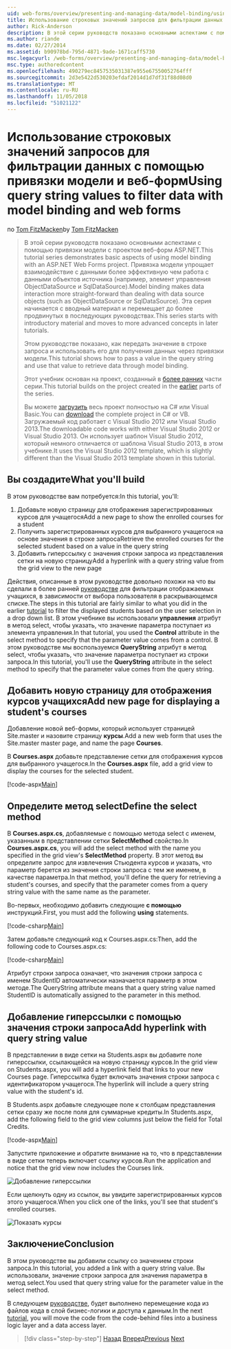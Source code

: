 ```yaml
---
uid: web-forms/overview/presenting-and-managing-data/model-binding/using-query-string-values-to-retrieve-data
title: Использование строковых значений запросов для фильтрации данных с помощью привязки модели и веб-формы | Документация Майкрософт
author: Rick-Anderson
description: В этой серии руководств показано основными аспектами с помощью привязки модели с проектом веб-форм ASP.NET. Привязка модели позволяет взаимодействие с данными более прямой-...
ms.author: riande
ms.date: 02/27/2014
ms.assetid: b90978bd-795d-4871-9ade-1671caff5730
msc.legacyurl: /web-forms/overview/presenting-and-managing-data/model-binding/using-query-string-values-to-retrieve-data
msc.type: authoredcontent
ms.openlocfilehash: 490279ec8457535031387e955e67550052764fff
ms.sourcegitcommit: 2d3e5422d530203efdaf2014d1d7df31f88d08d0
ms.translationtype: MT
ms.contentlocale: ru-RU
ms.lasthandoff: 11/05/2018
ms.locfileid: "51021122"
---
```

<a name="using-query-string-values-to-filter-data-with-model-binding-and-web-forms"></a><span data-ttu-id="1f8f2-104">Использование строковых значений запросов для фильтрации данных с помощью привязки модели и веб-форм</span><span class="sxs-lookup"><span data-stu-id="1f8f2-104">Using query string values to filter data with model binding and web forms</span></span>
====================
<span data-ttu-id="1f8f2-105">по [Tom FitzMacken](https://github.com/tfitzmac)</span><span class="sxs-lookup"><span data-stu-id="1f8f2-105">by [Tom FitzMacken](https://github.com/tfitzmac)</span></span>

> <span data-ttu-id="1f8f2-106">В этой серии руководств показано основными аспектами с помощью привязки модели с проектом веб-форм ASP.NET.</span><span class="sxs-lookup"><span data-stu-id="1f8f2-106">This tutorial series demonstrates basic aspects of using model binding with an ASP.NET Web Forms project.</span></span> <span data-ttu-id="1f8f2-107">Привязка модели упрощает взаимодействие с данными более эффективную чем работа с данными объектов источника (например, элемент управления ObjectDataSource и SqlDataSource).</span><span class="sxs-lookup"><span data-stu-id="1f8f2-107">Model binding makes data interaction more straight-forward than dealing with data source objects (such as ObjectDataSource or SqlDataSource).</span></span> <span data-ttu-id="1f8f2-108">Эта серия начинается с вводный материал и перемещает до более продвинутых в последующих руководствах.</span><span class="sxs-lookup"><span data-stu-id="1f8f2-108">This series starts with introductory material and moves to more advanced concepts in later tutorials.</span></span>
> 
> <span data-ttu-id="1f8f2-109">Этом руководстве показано, как передать значение в строке запроса и использовать его для получения данных через привязки модели.</span><span class="sxs-lookup"><span data-stu-id="1f8f2-109">This tutorial shows how to pass a value in the query string and use that value to retrieve data through model binding.</span></span>
> 
> <span data-ttu-id="1f8f2-110">Этот учебник основан на проект, созданный в [более ранних](retrieving-data.md) части серии.</span><span class="sxs-lookup"><span data-stu-id="1f8f2-110">This tutorial builds on the project created in the [earlier](retrieving-data.md) parts of the series.</span></span>
> 
> <span data-ttu-id="1f8f2-111">Вы можете [загрузить](https://go.microsoft.com/fwlink/?LinkId=286116) весь проект полностью на C# или Visual Basic.</span><span class="sxs-lookup"><span data-stu-id="1f8f2-111">You can [download](https://go.microsoft.com/fwlink/?LinkId=286116) the complete project in C# or VB.</span></span> <span data-ttu-id="1f8f2-112">Загружаемый код работает с Visual Studio 2012 или Visual Studio 2013.</span><span class="sxs-lookup"><span data-stu-id="1f8f2-112">The downloadable code works with either Visual Studio 2012 or Visual Studio 2013.</span></span> <span data-ttu-id="1f8f2-113">Он использует шаблон Visual Studio 2012, который немного отличается от шаблона Visual Studio 2013, в этом учебнике.</span><span class="sxs-lookup"><span data-stu-id="1f8f2-113">It uses the Visual Studio 2012 template, which is slightly different than the Visual Studio 2013 template shown in this tutorial.</span></span>


## <a name="what-youll-build"></a><span data-ttu-id="1f8f2-114">Вы создадите</span><span class="sxs-lookup"><span data-stu-id="1f8f2-114">What you'll build</span></span>

<span data-ttu-id="1f8f2-115">В этом руководстве вам потребуется:</span><span class="sxs-lookup"><span data-stu-id="1f8f2-115">In this tutorial, you'll:</span></span>

1. <span data-ttu-id="1f8f2-116">Добавьте новую страницу для отображения зарегистрированных курсов для учащегося</span><span class="sxs-lookup"><span data-stu-id="1f8f2-116">Add a new page to show the enrolled courses for a student</span></span>
2. <span data-ttu-id="1f8f2-117">Получить зарегистрированных курсов для выбранного учащегося на основе значения в строке запроса</span><span class="sxs-lookup"><span data-stu-id="1f8f2-117">Retrieve the enrolled courses for the selected student based on a value in the query string</span></span>
3. <span data-ttu-id="1f8f2-118">Добавить гиперссылку с значения строки запроса из представления сетки на новую страницу</span><span class="sxs-lookup"><span data-stu-id="1f8f2-118">Add a hyperlink with a query string value from the grid view to the new page</span></span>

<span data-ttu-id="1f8f2-119">Действия, описанные в этом руководстве довольно похожи на что вы сделали в более ранней [руководстве](sorting-paging-and-filtering-data.md) для фильтрации отображаемых учащихся, в зависимости от выбора пользователя в раскрывающемся списке.</span><span class="sxs-lookup"><span data-stu-id="1f8f2-119">The steps in this tutorial are fairly similar to what you did in the earlier [tutorial](sorting-paging-and-filtering-data.md) to filter the displayed students based on the user selection in a drop down list.</span></span> <span data-ttu-id="1f8f2-120">В этом учебнике вы использовали **управления** атрибут в метод select, чтобы указать, что значение параметра поступает из элемента управления.</span><span class="sxs-lookup"><span data-stu-id="1f8f2-120">In that tutorial, you used the **Control** attribute in the select method to specify that the parameter value comes from a control.</span></span> <span data-ttu-id="1f8f2-121">В этом руководстве мы воспользуемся **QueryString** атрибут в метод select, чтобы указать, что значение параметра поступает из строки запроса.</span><span class="sxs-lookup"><span data-stu-id="1f8f2-121">In this tutorial, you'll use the **QueryString** attribute in the select method to specify that the parameter value comes from the query string.</span></span>

## <a name="add-new-page-for-displaying-a-students-courses"></a><span data-ttu-id="1f8f2-122">Добавить новую страницу для отображения курсов учащихся</span><span class="sxs-lookup"><span data-stu-id="1f8f2-122">Add new page for displaying a student's courses</span></span>

<span data-ttu-id="1f8f2-123">Добавление новой веб-формы, который использует страницей Site.master и назовите страницу **курсы**.</span><span class="sxs-lookup"><span data-stu-id="1f8f2-123">Add a new web form that uses the Site.master master page, and name the page **Courses**.</span></span>

<span data-ttu-id="1f8f2-124">В **Courses.aspx** добавьте представление сетки для отображения курсов для выбранного учащегося.</span><span class="sxs-lookup"><span data-stu-id="1f8f2-124">In the **Courses.aspx** file, add a grid view to display the courses for the selected student.</span></span>

[!code-aspx[Main](using-query-string-values-to-retrieve-data/samples/sample1.aspx)]

## <a name="define-the-select-method"></a><span data-ttu-id="1f8f2-125">Определите метод select</span><span class="sxs-lookup"><span data-stu-id="1f8f2-125">Define the select method</span></span>

<span data-ttu-id="1f8f2-126">В **Courses.aspx.cs**, добавляемые с помощью метода select с именем, указанным в представлении сетки **SelectMethod** свойство.</span><span class="sxs-lookup"><span data-stu-id="1f8f2-126">In **Courses.aspx.cs**, you will add the select method with the name you specified in the grid view's **SelectMethod** property.</span></span> <span data-ttu-id="1f8f2-127">В этот метод вы определите запрос для извлечения Стьюдента курсов и указать, что параметр берется из значения строки запроса с тем же именем, в качестве параметра.</span><span class="sxs-lookup"><span data-stu-id="1f8f2-127">In that method, you'll define the query for retrieving a student's courses, and specify that the parameter comes from a query string value with the same name as the parameter.</span></span>

<span data-ttu-id="1f8f2-128">Во-первых, необходимо добавить следующие **с помощью** инструкций.</span><span class="sxs-lookup"><span data-stu-id="1f8f2-128">First, you must add the following **using** statements.</span></span>

[!code-csharp[Main](using-query-string-values-to-retrieve-data/samples/sample2.cs)]

<span data-ttu-id="1f8f2-129">Затем добавьте следующий код к Courses.aspx.cs:</span><span class="sxs-lookup"><span data-stu-id="1f8f2-129">Then, add the following code to Courses.aspx.cs:</span></span>

[!code-csharp[Main](using-query-string-values-to-retrieve-data/samples/sample3.cs)]

<span data-ttu-id="1f8f2-130">Атрибут строки запроса означает, что значения строки запроса с именем StudentID автоматически назначается параметр в этом методе.</span><span class="sxs-lookup"><span data-stu-id="1f8f2-130">The QueryString attribute means that a query string value named StudentID is automatically assigned to the parameter in this method.</span></span>

## <a name="add-hyperlink-with-query-string-value"></a><span data-ttu-id="1f8f2-131">Добавление гиперссылки с помощью значения строки запроса</span><span class="sxs-lookup"><span data-stu-id="1f8f2-131">Add hyperlink with query string value</span></span>

<span data-ttu-id="1f8f2-132">В представлении в виде сетки на Students.aspx вы добавите поле гиперссылки, ссылающейся на новую страницу курсов.</span><span class="sxs-lookup"><span data-stu-id="1f8f2-132">In the grid view on Students.aspx, you will add a hyperlink field that links to your new Courses page.</span></span> <span data-ttu-id="1f8f2-133">Гиперссылка будет включать значения строки запроса с идентификатором учащегося.</span><span class="sxs-lookup"><span data-stu-id="1f8f2-133">The hyperlink will include a query string value with the student's id.</span></span>

<span data-ttu-id="1f8f2-134">В Students.aspx добавьте следующее поле к столбцам представления сетки сразу же после поля для суммарные кредиты.</span><span class="sxs-lookup"><span data-stu-id="1f8f2-134">In Students.aspx, add the following field to the grid view columns just below the field for Total Credits.</span></span>

[!code-aspx[Main](using-query-string-values-to-retrieve-data/samples/sample4.aspx?highlight=7-8)]

<span data-ttu-id="1f8f2-135">Запустите приложение и обратите внимание на то, что в представлении в виде сетки теперь включает ссылку курсов.</span><span class="sxs-lookup"><span data-stu-id="1f8f2-135">Run the application and notice that the grid view now includes the Courses link.</span></span>

![Добавление гиперссылки](using-query-string-values-to-retrieve-data/_static/image1.png)

<span data-ttu-id="1f8f2-137">Если щелкнуть одну из ссылок, вы увидите зарегистрированных курсов этого учащегося.</span><span class="sxs-lookup"><span data-stu-id="1f8f2-137">When you click one of the links, you'll see that student's enrolled courses.</span></span>

![Показать курсы](using-query-string-values-to-retrieve-data/_static/image2.png)

## <a name="conclusion"></a><span data-ttu-id="1f8f2-139">Заключение</span><span class="sxs-lookup"><span data-stu-id="1f8f2-139">Conclusion</span></span>

<span data-ttu-id="1f8f2-140">В этом руководстве вы добавили ссылку со значением строки запроса.</span><span class="sxs-lookup"><span data-stu-id="1f8f2-140">In this tutorial, you added a link with a query string value.</span></span> <span data-ttu-id="1f8f2-141">Вы использовали, значение строки запроса для значения параметра в метод select.</span><span class="sxs-lookup"><span data-stu-id="1f8f2-141">You used that query string value for the parameter value in the select method.</span></span>

<span data-ttu-id="1f8f2-142">В следующем [руководстве](adding-business-logic-layer.md), будет выполнено перемещение кода из файлов кода в слой бизнес-логики и доступа к данным.</span><span class="sxs-lookup"><span data-stu-id="1f8f2-142">In the next [tutorial](adding-business-logic-layer.md), you will move the code from the code-behind files into a business logic layer and a data access layer.</span></span>

> [!div class="step-by-step"]
> <span data-ttu-id="1f8f2-143">[Назад](integrating-jquery-ui.md)
> [Вперед](adding-business-logic-layer.md)</span><span class="sxs-lookup"><span data-stu-id="1f8f2-143">[Previous](integrating-jquery-ui.md)
[Next](adding-business-logic-layer.md)</span></span>
